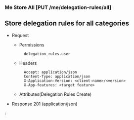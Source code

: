 ### Me Store All [PUT /me/delegation-rules/all]

## Store delegation rules for all categories

+ Request

    + Permissions

            delegation_rules.user

    + Headers

            Accept: application/json
            Content-Type: application/json
            X-Application-Version: <client-name>/<version>
            X-App-features: <target feature>

    + Attributes(Delegation Rules Create)

+ Response 201 (application/json)

:[](../../error_responses.md)